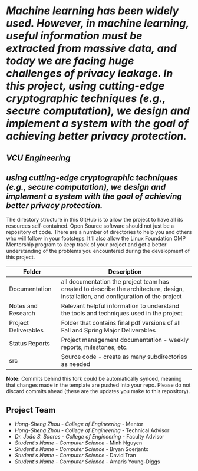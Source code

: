 # *Machine learning has been widely used. However, in machine learning, useful information must be extracted from massive data, and today we are facing huge challenges of privacy leakage. In this project, using cutting-edge cryptographic techniques (e.g., secure computation), we design and implement a system with the goal of achieving better privacy protection.*
## *VCU Engineering*
## *using cutting-edge cryptographic techniques (e.g., secure computation), we design and implement a system with the goal of achieving better privacy protection.*
The directory structure in this GitHub is to allow the project to have all its resources self-contained.
Open Source software should not just be a repository of code.  There are a number of directories to help you and others who will 
follow in your footsteps.  It'll also allow the Linux Foundation OMP Mentorship program to keep track of your project and get
a better understanding of the problems you encountered during the development of this project. 

| Folder | Description |
|---|---|
| Documentation |  all documentation the project team has created to describe the architecture, design, installation, and configuration of the project |
| Notes and Research | Relevant helpful information to understand the tools and techniques used in the project |
| Project Deliverables | Folder that contains final pdf versions of all Fall and Spring Major Deliverables |
| Status Reports | Project management documentation - weekly reports, milestones, etc. |
| src | Source code - create as many subdirectories as needed |

**Note:** Commits behind this fork could be automatically synced, meaning that changes made in the template are pushed into your repo. Please do not discard commits ahead (these are the updates you make to this repository).

## Project Team
- *Hong-Sheng Zhou*  - *College of Engineering* - Mentor
- *Hong-Sheng Zhou* - *College of Engineering* - Technical Advisor
- *Dr. João S. Soares* - *College of Engineering* - Faculty Advisor
- *Student's Name* - *Computer Science* - Minh Nguyen
- *Student's Name* - *Computer Science* - Bryan Soerjanto
- *Student's Name* - *Computer Science* - David Tran
- *Student's Name* - *Computer Science* - Amaris Young-Diggs
